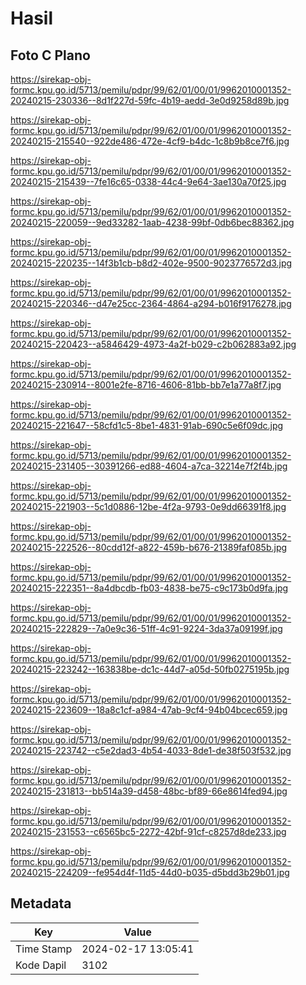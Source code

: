 # Hasil

## Foto C Plano

https://sirekap-obj-formc.kpu.go.id/5713/pemilu/pdpr/99/62/01/00/01/9962010001352-20240215-230336--8d1f227d-59fc-4b19-aedd-3e0d9258d89b.jpg

https://sirekap-obj-formc.kpu.go.id/5713/pemilu/pdpr/99/62/01/00/01/9962010001352-20240215-215540--922de486-472e-4cf9-b4dc-1c8b9b8ce7f6.jpg

https://sirekap-obj-formc.kpu.go.id/5713/pemilu/pdpr/99/62/01/00/01/9962010001352-20240215-215439--7fe16c65-0338-44c4-9e64-3ae130a70f25.jpg

https://sirekap-obj-formc.kpu.go.id/5713/pemilu/pdpr/99/62/01/00/01/9962010001352-20240215-220059--9ed33282-1aab-4238-99bf-0db6bec88362.jpg

https://sirekap-obj-formc.kpu.go.id/5713/pemilu/pdpr/99/62/01/00/01/9962010001352-20240215-220235--14f3b1cb-b8d2-402e-9500-9023776572d3.jpg

https://sirekap-obj-formc.kpu.go.id/5713/pemilu/pdpr/99/62/01/00/01/9962010001352-20240215-220346--d47e25cc-2364-4864-a294-b016f9176278.jpg

https://sirekap-obj-formc.kpu.go.id/5713/pemilu/pdpr/99/62/01/00/01/9962010001352-20240215-220423--a5846429-4973-4a2f-b029-c2b062883a92.jpg

https://sirekap-obj-formc.kpu.go.id/5713/pemilu/pdpr/99/62/01/00/01/9962010001352-20240215-230914--8001e2fe-8716-4606-81bb-bb7e1a77a8f7.jpg

https://sirekap-obj-formc.kpu.go.id/5713/pemilu/pdpr/99/62/01/00/01/9962010001352-20240215-221647--58cfd1c5-8be1-4831-91ab-690c5e6f09dc.jpg

https://sirekap-obj-formc.kpu.go.id/5713/pemilu/pdpr/99/62/01/00/01/9962010001352-20240215-231405--30391266-ed88-4604-a7ca-32214e7f2f4b.jpg

https://sirekap-obj-formc.kpu.go.id/5713/pemilu/pdpr/99/62/01/00/01/9962010001352-20240215-221903--5c1d0886-12be-4f2a-9793-0e9dd66391f8.jpg

https://sirekap-obj-formc.kpu.go.id/5713/pemilu/pdpr/99/62/01/00/01/9962010001352-20240215-222526--80cdd12f-a822-459b-b676-21389faf085b.jpg

https://sirekap-obj-formc.kpu.go.id/5713/pemilu/pdpr/99/62/01/00/01/9962010001352-20240215-222351--8a4dbcdb-fb03-4838-be75-c9c173b0d9fa.jpg

https://sirekap-obj-formc.kpu.go.id/5713/pemilu/pdpr/99/62/01/00/01/9962010001352-20240215-222829--7a0e9c36-51ff-4c91-9224-3da37a09199f.jpg

https://sirekap-obj-formc.kpu.go.id/5713/pemilu/pdpr/99/62/01/00/01/9962010001352-20240215-223242--163838be-dc1c-44d7-a05d-50fb0275195b.jpg

https://sirekap-obj-formc.kpu.go.id/5713/pemilu/pdpr/99/62/01/00/01/9962010001352-20240215-223609--18a8c1cf-a984-47ab-9cf4-94b04bcec659.jpg

https://sirekap-obj-formc.kpu.go.id/5713/pemilu/pdpr/99/62/01/00/01/9962010001352-20240215-223742--c5e2dad3-4b54-4033-8de1-de38f503f532.jpg

https://sirekap-obj-formc.kpu.go.id/5713/pemilu/pdpr/99/62/01/00/01/9962010001352-20240215-231813--bb514a39-d458-48bc-bf89-66e8614fed94.jpg

https://sirekap-obj-formc.kpu.go.id/5713/pemilu/pdpr/99/62/01/00/01/9962010001352-20240215-231553--c6565bc5-2272-42bf-91cf-c8257d8de233.jpg

https://sirekap-obj-formc.kpu.go.id/5713/pemilu/pdpr/99/62/01/00/01/9962010001352-20240215-224209--fe954d4f-11d5-44d0-b035-d5bdd3b29b01.jpg


## Metadata

| Key        | Value               |
| ---------- | ------------------- |
| Time Stamp | 2024-02-17 13:05:41 |
| Kode Dapil | 3102                |



